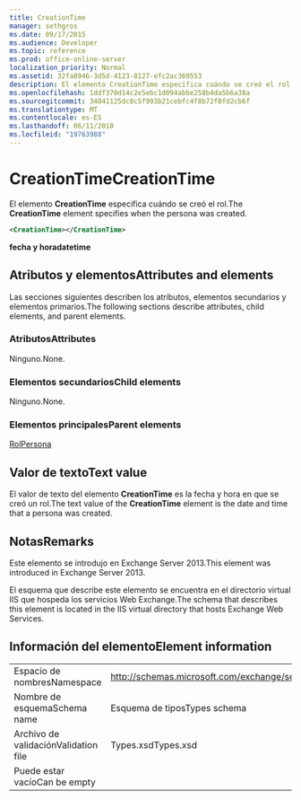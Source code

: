 ```yaml
---
title: CreationTime
manager: sethgros
ms.date: 09/17/2015
ms.audience: Developer
ms.topic: reference
ms.prod: office-online-server
localization_priority: Normal
ms.assetid: 32fa8946-3d5d-4123-8127-efc2ac369553
description: El elemento CreationTime especifica cuándo se creó el rol.
ms.openlocfilehash: 1ddf370d14c2e5ebc1d094abbe258b4da5b6a38a
ms.sourcegitcommit: 34041125dc8c5f993b21cebfc4f8b72f0fd2cb6f
ms.translationtype: MT
ms.contentlocale: es-ES
ms.lasthandoff: 06/11/2018
ms.locfileid: "19763988"
---
```

# <a name="creationtime"></a><span data-ttu-id="49c04-103">CreationTime</span><span class="sxs-lookup"><span data-stu-id="49c04-103">CreationTime</span></span>

<span data-ttu-id="49c04-104">El elemento **CreationTime** especifica cuándo se creó el rol.</span><span class="sxs-lookup"><span data-stu-id="49c04-104">The **CreationTime** element specifies when the persona was created.</span></span> 
  
```XML
<CreationTime></CreationTime>
```

 <span data-ttu-id="49c04-105">**fecha y hora**</span><span class="sxs-lookup"><span data-stu-id="49c04-105">**datetime**</span></span>
## <a name="attributes-and-elements"></a><span data-ttu-id="49c04-106">Atributos y elementos</span><span class="sxs-lookup"><span data-stu-id="49c04-106">Attributes and elements</span></span>

<span data-ttu-id="49c04-107">Las secciones siguientes describen los atributos, elementos secundarios y elementos primarios.</span><span class="sxs-lookup"><span data-stu-id="49c04-107">The following sections describe attributes, child elements, and parent elements.</span></span>
  
### <a name="attributes"></a><span data-ttu-id="49c04-108">Atributos</span><span class="sxs-lookup"><span data-stu-id="49c04-108">Attributes</span></span>

<span data-ttu-id="49c04-109">Ninguno.</span><span class="sxs-lookup"><span data-stu-id="49c04-109">None.</span></span>
  
### <a name="child-elements"></a><span data-ttu-id="49c04-110">Elementos secundarios</span><span class="sxs-lookup"><span data-stu-id="49c04-110">Child elements</span></span>

<span data-ttu-id="49c04-111">Ninguno.</span><span class="sxs-lookup"><span data-stu-id="49c04-111">None.</span></span>
  
### <a name="parent-elements"></a><span data-ttu-id="49c04-112">Elementos principales</span><span class="sxs-lookup"><span data-stu-id="49c04-112">Parent elements</span></span>

[<span data-ttu-id="49c04-113">Rol</span><span class="sxs-lookup"><span data-stu-id="49c04-113">Persona</span></span>](persona.md)
  
## <a name="text-value"></a><span data-ttu-id="49c04-114">Valor de texto</span><span class="sxs-lookup"><span data-stu-id="49c04-114">Text value</span></span>

<span data-ttu-id="49c04-115">El valor de texto del elemento **CreationTime** es la fecha y hora en que se creó un rol.</span><span class="sxs-lookup"><span data-stu-id="49c04-115">The text value of the **CreationTime** element is the date and time that a persona was created.</span></span> 
  
## <a name="remarks"></a><span data-ttu-id="49c04-116">Notas</span><span class="sxs-lookup"><span data-stu-id="49c04-116">Remarks</span></span>

<span data-ttu-id="49c04-117">Este elemento se introdujo en Exchange Server 2013.</span><span class="sxs-lookup"><span data-stu-id="49c04-117">This element was introduced in Exchange Server 2013.</span></span>
  
<span data-ttu-id="49c04-118">El esquema que describe este elemento se encuentra en el directorio virtual IIS que hospeda los servicios Web Exchange.</span><span class="sxs-lookup"><span data-stu-id="49c04-118">The schema that describes this element is located in the IIS virtual directory that hosts Exchange Web Services.</span></span>
  
## <a name="element-information"></a><span data-ttu-id="49c04-119">Información del elemento</span><span class="sxs-lookup"><span data-stu-id="49c04-119">Element information</span></span>

|||
|:-----|:-----|
|<span data-ttu-id="49c04-120">Espacio de nombres</span><span class="sxs-lookup"><span data-stu-id="49c04-120">Namespace</span></span>  <br/> |http://schemas.microsoft.com/exchange/services/2006/types  <br/> |
|<span data-ttu-id="49c04-121">Nombre de esquema</span><span class="sxs-lookup"><span data-stu-id="49c04-121">Schema name</span></span>  <br/> |<span data-ttu-id="49c04-122">Esquema de tipos</span><span class="sxs-lookup"><span data-stu-id="49c04-122">Types schema</span></span>  <br/> |
|<span data-ttu-id="49c04-123">Archivo de validación</span><span class="sxs-lookup"><span data-stu-id="49c04-123">Validation file</span></span>  <br/> |<span data-ttu-id="49c04-124">Types.xsd</span><span class="sxs-lookup"><span data-stu-id="49c04-124">Types.xsd</span></span>  <br/> |
|<span data-ttu-id="49c04-125">Puede estar vacío</span><span class="sxs-lookup"><span data-stu-id="49c04-125">Can be empty</span></span>  <br/> ||
   

